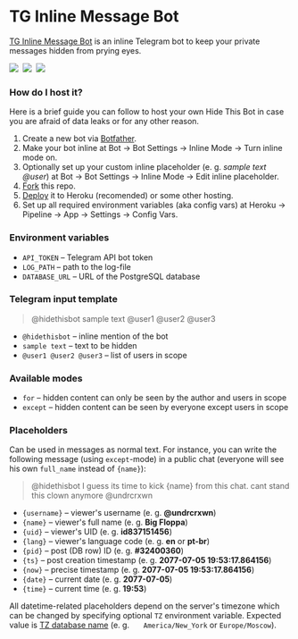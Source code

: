 # TG Inline Message Bot
[TG Inline Message Bot](https://t.me/TLGRMstart) is an inline Telegram bot to keep your private messages hidden from prying eyes.

[![](https://www.codefactor.io/repository/github/undrcrxwn/hidethisbot/badge/master)](https://www.codefactor.io/repository/github/undrcrxwn/hidethisbot/overview/master) 
[![](https://img.shields.io/badge/telegram-@SupVZ-blue)](https://t.me/TLGRMstart) 
[![](https://img.shields.io/badge/community-@iSupGr-blue)](https://t.me/iSupGr)

### How do I host it?
Here is a brief guide you can follow to host your own Hide This Bot in case you are afraid of data leaks or for any other reason.
1. Create a new bot via [Botfather](https://t.me/botfather).
2. Make your bot inline at Bot → Bot Settings → Inline Mode → Turn inline mode on.
3. Optionally set up your custom inline placeholder (e. g. <i>sample text @user</i>) at Bot → Bot Settings → Inline Mode → Edit inline placeholder.
5. [Fork](https://https://github.com/undrcrxwn/hidethisbot/fork) this repo.
6. [Deploy](https://heroku.com/deploy?template=https://github.com/supportiii/tginline) it to Heroku (recomended) or some other hosting.
7. Set up all required environment variables (aka config vars) at Heroku → Pipeline → App → Settings → Config Vars.

### Environment variables
- `API_TOKEN` – Telegram API bot token
- `LOG_PATH` – path to the log-file
- `DATABASE_URL` – URL of the PostgreSQL database

### Telegram input template
> @hidethisbot sample text @user1 @user2 @user3
- `@hidethisbot` – inline mention of the bot
- `sample text` – text to be hidden
- `@user1 @user2 @user3` – list of users in scope

### Available modes
- `for` – hidden content can only be seen by the author and users in scope
- `except` – hidden content can be seen by everyone except users in scope

### Placeholders
Can be used in messages as normal text. For instance, you can write the following message (using `except`-mode) in a public chat (everyone will see his own `full_name` instead of `{name}`):
> @hidethisbot I guess its time to kick {name} from this chat. cant stand this clown anymore @undrcrxwn
- `{username}` – viewer's username (e. g. **@undrcrxwn**)
- `{name}` – viewer's full name (e. g. **Big Floppa**)
- `{uid}` – viewer's UID (e. g. **id837151456**)
- `{lang}` – viewer's language code (e. g. **en** or **pt-br**)
- `{pid}` – post (DB row) ID (e. g. **#32400360**)
- `{ts}` – post creation timestamp (e. g. **2077-07-05 19:53:17.864156**)
- `{now}` – precise timestamp (e. g. **2077-07-05 19:53:17.864156**)
- `{date}` – current date (e. g. **2077-07-05**)
- `{time}` – current time (e. g. **19:53**)

All datetime-related placeholders depend on the server's timezone which can be changed by specifying optional `TZ` environment variable. Expected value is [TZ database name](https://en.wikipedia.org/wiki/List_of_tz_database_time_zones#List) (e. g. `	America/New_York` or `Europe/Moscow`).
